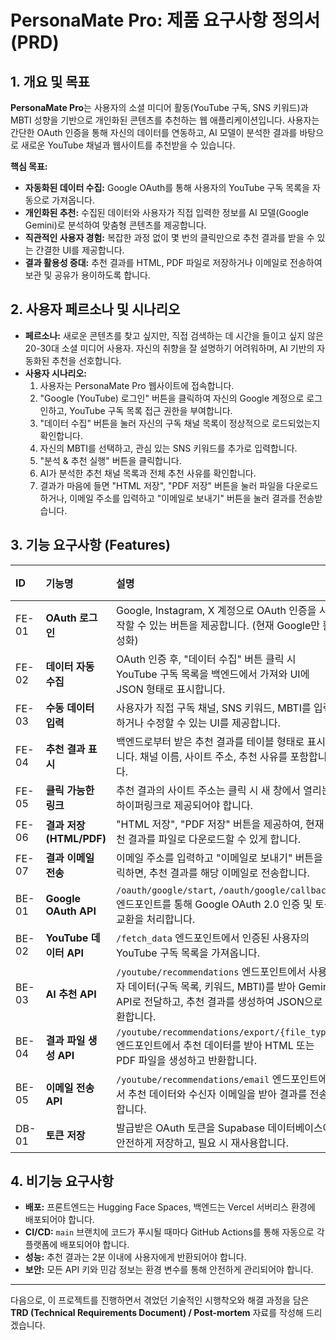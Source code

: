 # PersonaMate Pro: 제품 요구사항 정의서 (PRD)

## 1. 개요 및 목표

**PersonaMate Pro**는 사용자의 소셜 미디어 활동(YouTube 구독, SNS 키워드)과 MBTI 성향을 기반으로 개인화된 콘텐츠를 추천하는 웹 애플리케이션입니다. 사용자는 간단한 OAuth 인증을 통해 자신의 데이터를 연동하고, AI 모델이 분석한 결과를 바탕으로 새로운 YouTube 채널과 웹사이트를 추천받을 수 있습니다.

**핵심 목표:**
*   **자동화된 데이터 수집:** Google OAuth를 통해 사용자의 YouTube 구독 목록을 자동으로 가져옵니다.
*   **개인화된 추천:** 수집된 데이터와 사용자가 직접 입력한 정보를 AI 모델(Google Gemini)로 분석하여 맞춤형 콘텐츠를 제공합니다.
*   **직관적인 사용자 경험:** 복잡한 과정 없이 몇 번의 클릭만으로 추천 결과를 받을 수 있는 간결한 UI를 제공합니다.
*   **결과 활용성 증대:** 추천 결과를 HTML, PDF 파일로 저장하거나 이메일로 전송하여 보관 및 공유가 용이하도록 합니다.

## 2. 사용자 페르소나 및 시나리오

*   **페르소나:** 새로운 콘텐츠를 찾고 싶지만, 직접 검색하는 데 시간을 들이고 싶지 않은 20-30대 소셜 미디어 사용자. 자신의 취향을 잘 설명하기 어려워하며, AI 기반의 자동화된 추천을 선호합니다.
*   **사용자 시나리오:**
    1.  사용자는 PersonaMate Pro 웹사이트에 접속합니다.
    2.  "Google (YouTube) 로그인" 버튼을 클릭하여 자신의 Google 계정으로 로그인하고, YouTube 구독 목록 접근 권한을 부여합니다.
    3.  "데이터 수집" 버튼을 눌러 자신의 구독 채널 목록이 정상적으로 로드되었는지 확인합니다.
    4.  자신의 MBTI를 선택하고, 관심 있는 SNS 키워드를 추가로 입력합니다.
    5.  "분석 & 추천 실행" 버튼을 클릭합니다.
    6.  AI가 분석한 추천 채널 목록과 전체 추천 사유를 확인합니다.
    7.  결과가 마음에 들면 "HTML 저장", "PDF 저장" 버튼을 눌러 파일을 다운로드하거나, 이메일 주소를 입력하고 "이메일로 보내기" 버튼을 눌러 결과를 전송받습니다.

## 3. 기능 요구사항 (Features)

| ID | 기능명 | 설명 | 우선순위 |
| :--- | :--- | :--- | :--- |
| FE-01 | **OAuth 로그인** | Google, Instagram, X 계정으로 OAuth 인증을 시작할 수 있는 버튼을 제공합니다. (현재 Google만 활성화) | `High` |
| FE-02 | **데이터 자동 수집** | OAuth 인증 후, "데이터 수집" 버튼 클릭 시 YouTube 구독 목록을 백엔드에서 가져와 UI에 JSON 형태로 표시합니다. | `High` |
| FE-03 | **수동 데이터 입력** | 사용자가 직접 구독 채널, SNS 키워드, MBTI를 입력하거나 수정할 수 있는 UI를 제공합니다. | `High` |
| FE-04 | **추천 결과 표시** | 백엔드로부터 받은 추천 결과를 테이블 형태로 표시합니다. 채널 이름, 사이트 주소, 추천 사유를 포함합니다. | `High` |
| FE-05 | **클릭 가능한 링크** | 추천 결과의 사이트 주소는 클릭 시 새 창에서 열리는 하이퍼링크로 제공되어야 합니다. | `High` |
| FE-06 | **결과 저장 (HTML/PDF)** | "HTML 저장", "PDF 저장" 버튼을 제공하여, 현재 추천 결과를 파일로 다운로드할 수 있게 합니다. | `Medium` |
| FE-07 | **결과 이메일 전송** | 이메일 주소를 입력하고 "이메일로 보내기" 버튼을 클릭하면, 추천 결과를 해당 이메일로 전송합니다. | `Medium` |
| BE-01 | **Google OAuth API** | `/oauth/google/start`, `/oauth/google/callback` 엔드포인트를 통해 Google OAuth 2.0 인증 및 토큰 교환을 처리합니다. | `High` |
| BE-02 | **YouTube 데이터 API** | `/fetch_data` 엔드포인트에서 인증된 사용자의 YouTube 구독 목록을 가져옵니다. | `High` |
| BE-03 | **AI 추천 API** | `/youtube/recommendations` 엔드포인트에서 사용자 데이터(구독 목록, 키워드, MBTI)를 받아 Gemini API로 전달하고, 추천 결과를 생성하여 JSON으로 반환합니다. | `High` |
| BE-04 | **결과 파일 생성 API** | `/youtube/recommendations/export/{file_type}` 엔드포인트에서 추천 데이터를 받아 HTML 또는 PDF 파일을 생성하고 반환합니다. | `Medium` |
| BE-05 | **이메일 전송 API** | `/youtube/recommendations/email` 엔드포인트에서 추천 데이터와 수신자 이메일을 받아 결과를 전송합니다. | `Medium` |
| DB-01 | **토큰 저장** | 발급받은 OAuth 토큰을 Supabase 데이터베이스에 안전하게 저장하고, 필요 시 재사용합니다. | `High` |

## 4. 비기능 요구사항

*   **배포:** 프론트엔드는 Hugging Face Spaces, 백엔드는 Vercel 서버리스 환경에 배포되어야 합니다.
*   **CI/CD:** `main` 브랜치에 코드가 푸시될 때마다 GitHub Actions를 통해 자동으로 각 플랫폼에 배포되어야 합니다.
*   **성능:** 추천 결과는 2분 이내에 사용자에게 반환되어야 합니다.
*   **보안:** 모든 API 키와 민감 정보는 환경 변수를 통해 안전하게 관리되어야 합니다.

---

다음으로, 이 프로젝트를 진행하면서 겪었던 기술적인 시행착오와 해결 과정을 담은 **TRD (Technical Requirements Document) / Post-mortem** 자료를 작성해 드리겠습니다.
